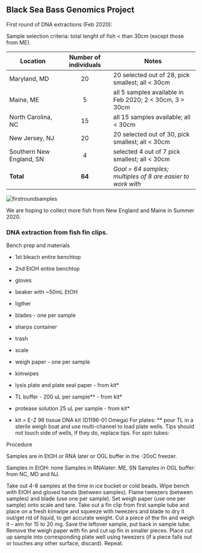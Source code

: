 ## Black Sea Bass Genomics Project 

First round of DNA extractions (Feb 2020):

Sample selection criteria: total lenght of fish < than 30cm (except those from ME).

| Location | Number of individuals | Notes |
|----------|:-----------------------:|-------|
|Maryland, MD| 20 | 20 selected out of 28, pick smallest; all < 30cm |
|Maine, ME| 5 | all 5 samples available in Feb 2020; 2 < 30cm, 3 > 30cm |
|North Carolina, NC | 15 | all 15 samples available; all < 30cm |
|New Jersey, NJ | 20 | 20 selected out of 30, pick smallest; all < 30cm |
|Southern New England, SN | 4 | selected 4 out of 7 pick smallest; all < 30cm |
| **Total** | **64** | *Goal = 64 samples; multiples of 8 are easier to work with*|

![firstroundsamples](../)







We are hoping to collect more fish from New England and Maine in Summer 2020.





### DNA extraction from fish fin clips.

Bench prep and materials

* 1st bleach entire benchtop
* 2nd EtOH entire benchtop
* gloves
* beaker with ~50mL EtOH
* ligther
* blades - one per sample
* sharps container
* trash
* scale
* weigh paper - one per sample
* kimwipes
* lysis plate and plate seal paper - from kit*
* TL buffer - 200 uL per sample** - from kit*
* protease solution 25 uL per sample - from kit*

* kit = E-Z 96 tissue DNA kit (D1196-01 Omega)
For plates:
** pour TL in a sterile weigh boat and use multi-channel to load plate wells. Tips should not touch side of wells, if they do, replace tips.
For spin tubes:


Procedure

Samples are in EtOH or RNA later or OGL buffer in the -20oC freezer. 

Samples in EtOH: none
Samples in RNAlater: ME, SN
Samples in OGL buffer: from NC, MD and NJ.

Take out 4-8 samples at the time in ice bucket or cold beads.
Wipe bench with EtOH and gloved hands (between samples).
Flame tweezers (between samples) and blade (use one per sample).
Set weigh paper (use one per sample) onto scale and tare.
Take out a fin clip from first sample tube and place on a fresh kimwipe and squeeze with tweezers and blade to dry it out/get rid of liquid, to get accurate weight.
Cut a piece of the fin and weigh it – aim for 15 to 20 mg. Save the leftover sample, put back in sample tube.
Remove the weigh paper with fin and cut up fin in smaller pieces.
Place cut up sample into corresponding plate well using tweezers (if a piece falls out or touches any other surface, discard).
Repeat.

